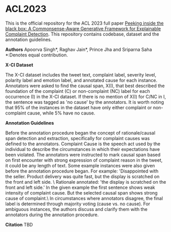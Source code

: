 # ACL2023

This is the official repository for the ACL 2023 full paper [Peeking inside the black box: A Commonsense-Aware Generative Framework for Explainable Complaint Detection](https://2023.aclweb.org/program/accepted/#long-papers). This repository contains codebase, dataset and the annotation guidelines.

**Authors**
Apoorva Singh*, Raghav Jain*, Prince Jha and Sriparna Saha
*:Denotes equal contribution.

**X-CI Dataset**

The X-CI dataset includes the tweet text, complaint label, severity level, polarity label and emotion label, and annotated cause for each instance. Annotators were asked to find the causal span, X(I), that best described the foundation of the complaint (C) or non-complaint (NC)  label for each occurrence (I) in the X-CI dataset. If there is no mention of X(I) for C/NC in I, the sentence was tagged as 'no cause' by the annotators. It is worth noting that  95%  of the instances in the dataset have only either complaint or non-complaint cause, while 5% have no cause.

**Annotation Guidelines**

Before the annotation procedure began the concept of rationale/causal span detection and extraction, specifically for complaint causes was defined to the annotators. Complaint Cause is the speech act used by the individual to describe the circumstances in which their expectations have been violated. The annotators were instructed to mark causal span based on first encounter with strong expression of complaint reason in the tweet, it could be any length of text. Some example instances were also given before the annotation procedure began.
For example: 'Disappointed with the seller. Product delivery was quite fast, but the display is scratched on the front and left side. \\
Rationale annotated: 'the display is scratched on the front and left side.' 
In the given example the first sentence shows weak intensity of complaint cause. But the selected causal span shows strong cause of complaint.\\
In circumstances where annotators disagree, the final label is determined through majority voting (cause vs. no cause). For ambiguous instances, the authors discuss and clarify them with the annotators during the annotation procedure.

**Citation**
TBD
